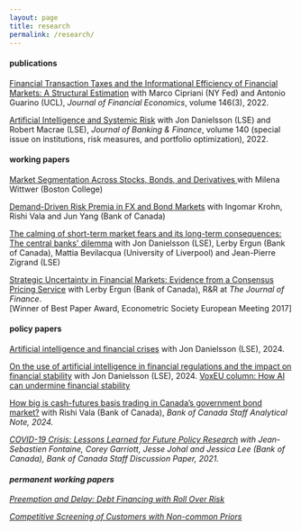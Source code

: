 ```yaml
---
layout: page
title: research
permalink: /research/
---
```


#### publications

[Financial Transaction Taxes and the Informational Efficiency of Financial Markets: A Structural Estimation](https://www.sciencedirect.com/science/article/abs/pii/S0304405X22000940) with Marco Cipriani (NY Fed) and Antonio Guarino (UCL), <em>Journal of Financial Economics</em>, volume 146(3), 2022.

[Artificial Intelligence and Systemic Risk](https://www.sciencedirect.com/science/article/pii/S0378426621002466) with Jon Danielsson (LSE) and Robert Macrae (LSE), <em>Journal of Banking & Finance</em>, volume 140 (special issue on institutions, risk measures, and portfolio optimization), 2022.

#### working papers

[Market Segmentation Across Stocks, Bonds, and Derivatives ](https://papers.ssrn.com/sol3/papers.cfm?abstract_id=5083905) with Milena Wittwer (Boston College)

[Demand-Driven Risk Premia in FX and Bond Markets](https://papers.ssrn.com/sol3/papers.cfm?abstract_id=5095671) with Ingomar Krohn, Rishi Vala and Jun Yang (Bank of Canada)

[The calming of short-term market fears and its long-term consequences: The central banks' dilemma](https://authe.github.io/assets/MarketFears_FedCrisisActions.pdf) with Jon Danielsson (LSE), Lerby Ergun (Bank of Canada), Mattia Bevilacqua (University of Liverpool) and Jean-Pierre Zigrand (LSE)

[Strategic Uncertainty in Financial Markets: Evidence from a Consensus Pricing Service](https://authe.github.io/assets/StrategicUncertaintyOTCMarkets.pdf) with Lerby Ergun (Bank of Canada), R&R at <em>The Journal of Finance</em>.<br>
[Winner of Best Paper Award, Econometric Society European Meeting 2017]


#### policy papers

[Artificial intelligence and financial crises](https://arxiv.org/abs/2407.17048) with Jon Danielsson (LSE), 2024.

[On the use of artificial intelligence in financial regulations and the impact on financial stability](https://arxiv.org/abs/2310.11293) with Jon Danielsson (LSE), 2024.
[VoxEU column: How AI can undermine financial stability](https://cepr.org/voxeu/columns/how-ai-can-undermine-financial-stability)

[How big is cash-futures basis trading in Canada’s government bond market?](https://www.bankofcanada.ca/2024/06/staff-analytical-note-2024-16/) with Rishi Vala (Bank of Canada), <em>Bank of Canada Staff Analytical Note<em>, 2024.

[COVID-19 Crisis: Lessons Learned for Future Policy Research](https://www.bankofcanada.ca/2021/02/staff-discussion-paper-2021-2/) with Jean-Sebastien Fontaine, Corey Garriott, Jesse Johal and Jessica Lee (Bank of Canada), <em>Bank of Canada Staff Discussion Paper<em>, 2021.


#### permanent working papers

[Preemption and Delay: Debt Financing with Roll Over Risk](https://authe.github.io/assets/RunsSocialLearning_Uthemann.pdf)

[Competitive Screening of Customers with Non-common Priors](https://authe.github.io/assets/screening_ncp.pdf)